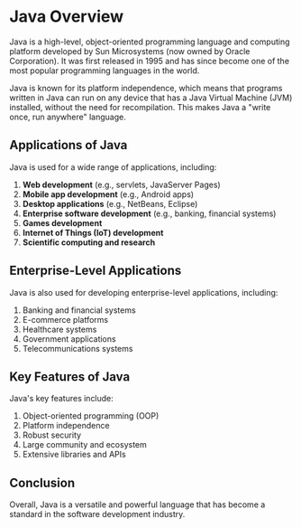 # Java Overview

Java is a high-level, object-oriented programming language and computing platform developed by Sun Microsystems (now owned by Oracle Corporation). It was first released in 1995 and has since become one of the most popular programming languages in the world.

Java is known for its platform independence, which means that programs written in Java can run on any device that has a Java Virtual Machine (JVM) installed, without the need for recompilation. This makes Java a "write once, run anywhere" language.

## Applications of Java

Java is used for a wide range of applications, including:

1. **Web development** (e.g., servlets, JavaServer Pages)
2. **Mobile app development** (e.g., Android apps)
3. **Desktop applications** (e.g., NetBeans, Eclipse)
4. **Enterprise software development** (e.g., banking, financial systems)
5. **Games development**
6. **Internet of Things (IoT) development**
7. **Scientific computing and research**

## Enterprise-Level Applications

Java is also used for developing enterprise-level applications, including:

1. Banking and financial systems
2. E-commerce platforms
3. Healthcare systems
4. Government applications
5. Telecommunications systems

## Key Features of Java

Java's key features include:

1. Object-oriented programming (OOP)
2. Platform independence
3. Robust security
4. Large community and ecosystem
5. Extensive libraries and APIs

## Conclusion

Overall, Java is a versatile and powerful language that has become a standard in the software development industry.
